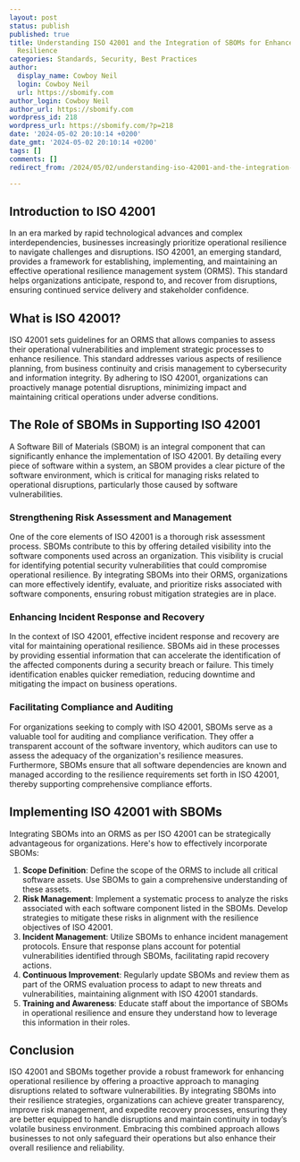 ```yaml
---
layout: post
status: publish
published: true
title: Understanding ISO 42001 and the Integration of SBOMs for Enhanced Operational
  Resilience
categories: Standards, Security, Best Practices
author:
  display_name: Cowboy Neil
  login: Cowboy Neil
  url: https://sbomify.com
author_login: Cowboy Neil
author_url: https://sbomify.com
wordpress_id: 218
wordpress_url: https://sbomify.com/?p=218
date: '2024-05-02 20:10:14 +0200'
date_gmt: '2024-05-02 20:10:14 +0200'
tags: []
comments: []
redirect_from: /2024/05/02/understanding-iso-42001-and-the-integration-of-sboms-for-enhanced-operational-resilience/

---
```


## Introduction to ISO 42001

In an era marked by rapid technological advances and complex interdependencies, businesses increasingly prioritize operational resilience to navigate challenges and disruptions. ISO 42001, an emerging standard, provides a framework for establishing, implementing, and maintaining an effective operational resilience management system (ORMS). This standard helps organizations anticipate, respond to, and recover from disruptions, ensuring continued service delivery and stakeholder confidence.

## What is ISO 42001?

ISO 42001 sets guidelines for an ORMS that allows companies to assess their operational vulnerabilities and implement strategic processes to enhance resilience. This standard addresses various aspects of resilience planning, from business continuity and crisis management to cybersecurity and information integrity. By adhering to ISO 42001, organizations can proactively manage potential disruptions, minimizing impact and maintaining critical operations under adverse conditions.

## The Role of SBOMs in Supporting ISO 42001

A Software Bill of Materials (SBOM) is an integral component that can significantly enhance the implementation of ISO 42001. By detailing every piece of software within a system, an SBOM provides a clear picture of the software environment, which is critical for managing risks related to operational disruptions, particularly those caused by software vulnerabilities.

### Strengthening Risk Assessment and Management

One of the core elements of ISO 42001 is a thorough risk assessment process. SBOMs contribute to this by offering detailed visibility into the software components used across an organization. This visibility is crucial for identifying potential security vulnerabilities that could compromise operational resilience. By integrating SBOMs into their ORMS, organizations can more effectively identify, evaluate, and prioritize risks associated with software components, ensuring robust mitigation strategies are in place.

### Enhancing Incident Response and Recovery

In the context of ISO 42001, effective incident response and recovery are vital for maintaining operational resilience. SBOMs aid in these processes by providing essential information that can accelerate the identification of the affected components during a security breach or failure. This timely identification enables quicker remediation, reducing downtime and mitigating the impact on business operations.

### Facilitating Compliance and Auditing

For organizations seeking to comply with ISO 42001, SBOMs serve as a valuable tool for auditing and compliance verification. They offer a transparent account of the software inventory, which auditors can use to assess the adequacy of the organization's resilience measures. Furthermore, SBOMs ensure that all software dependencies are known and managed according to the resilience requirements set forth in ISO 42001, thereby supporting comprehensive compliance efforts.

## Implementing ISO 42001 with SBOMs

Integrating SBOMs into an ORMS as per ISO 42001 can be strategically advantageous for organizations. Here's how to effectively incorporate SBOMs:

1. **Scope Definition**: Define the scope of the ORMS to include all critical software assets. Use SBOMs to gain a comprehensive understanding of these assets.
2. **Risk Management**: Implement a systematic process to analyze the risks associated with each software component listed in the SBOMs. Develop strategies to mitigate these risks in alignment with the resilience objectives of ISO 42001.
3. **Incident Management**: Utilize SBOMs to enhance incident management protocols. Ensure that response plans account for potential vulnerabilities identified through SBOMs, facilitating rapid recovery actions.
4. **Continuous Improvement**: Regularly update SBOMs and review them as part of the ORMS evaluation process to adapt to new threats and vulnerabilities, maintaining alignment with ISO 42001 standards.
5. **Training and Awareness**: Educate staff about the importance of SBOMs in operational resilience and ensure they understand how to leverage this information in their roles.

## Conclusion

ISO 42001 and SBOMs together provide a robust framework for enhancing operational resilience by offering a proactive approach to managing disruptions related to software vulnerabilities. By integrating SBOMs into their resilience strategies, organizations can achieve greater transparency, improve risk management, and expedite recovery processes, ensuring they are better equipped to handle disruptions and maintain continuity in today’s volatile business environment. Embracing this combined approach allows businesses to not only safeguard their operations but also enhance their overall resilience and reliability.
